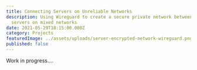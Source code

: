 ```yaml
---
title: Connecting Servers on Unreliable Networks
description: Using Wireguard to create a secure private network between multiple
  servers on mixed networks
date: 2021-05-29T18:15:00.000Z
category: Projects
featuredImage: ../assets/uploads/server-encrypted-network-wireguard.png
published: false
---
```

Work in progress....